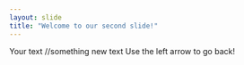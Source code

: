 ```yaml
---
layout: slide
title: "Welcome to our second slide!"
---
```

Your text //something new text
Use the left arrow to go back!
